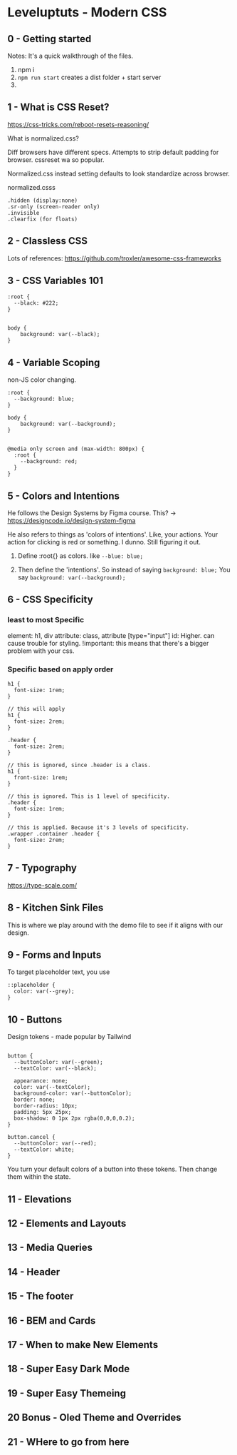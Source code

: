 # Leveluptuts - Modern CSS

## 0  - Getting started

Notes: It's a quick walkthrough of the files.

1) npm i
2) `npm run start` creates a dist folder + start server
3)


## 1 - What is CSS Reset?
https://css-tricks.com/reboot-resets-reasoning/

What is normalized.css?

Diff browsers have different specs.
Attempts to strip default padding for browser.
cssreset wa so popular.

Normalized.css instead setting defaults to look standardize across browser.

normalized.csss
```
.hidden (display:none)
.sr-only (screen-reader only)
.invisible
.clearfix (for floats)
```

## 2 - Classless CSS
Lots of references: https://github.com/troxler/awesome-css-frameworks

## 3 - CSS Variables 101
```
:root {
  --black: #222;
}


body {
    background: var(--black);
}

```

## 4 - Variable Scoping

non-JS color changing.
```
:root {
  --background: blue;
}

body {
    background: var(--background);
}


@media only screen and (max-width: 800px) {
  :root {
    --background: red;
  }
}
```

## 5 - Colors and Intentions

He follows the Design Systems by Figma course.
This? -> https://designcode.io/design-system-figma

He also refers to things as 'colors of intentions'.
Like, your actions. Your action for clicking is red or something. I dunno. Still figuring it out.

1) Define :root{} as colors.
like `--blue: blue;`

2) Then define the 'intentions'.
So instead of saying `background: blue;`
You say `background: var(--background);`

## 6 - CSS Specificity

### least to most Specific

element: h1, div
attribute: class, attribute [type="input"]
id: Higher. can cause trouble for styling.
!important: this means that there's a bigger problem with your css.

### Specific based on apply order

```
h1 {
  font-size: 1rem;
}

// this will apply
h1 {
  font-size: 2rem;
}
```

```
.header {
  font-size: 2rem;
}

// this is ignored, since .header is a class.
h1 {
  front-size: 1rem;
}
```

```
// this is ignored. This is 1 level of specificity.
.header {
  font-size: 1rem;
}

// this is applied. Because it's 3 levels of specificity.
.wrapper .container .header {
  font-size: 2rem;
}
```

## 7 - Typography
https://type-scale.com/

## 8 - Kitchen Sink Files
This is where we play around with the demo file to see if it aligns with our design.

## 9 - Forms and Inputs
To target placeholder text, you use
```
::placeholder {
  color: var(--grey);
}
```

## 10 - Buttons
Design tokens - made popular by Tailwind

```

button {
  --buttonColor: var(--green);
  --textColor: var(--black);

  appearance: none;
  color: var(--textColor);
  background-color: var(--buttonColor);
  border: none;
  border-radius: 10px;
  padding: 5px 25px;
  box-shadow: 0 1px 2px rgba(0,0,0,0.2);
}

button.cancel {
  --buttonColor: var(--red);
  --textColor: white;
}

```
You turn your default colors of a button into these tokens. Then change them within the state.


## 11 - Elevations

## 12 - Elements and Layouts

## 13 - Media Queries

## 14 - Header

## 15 - The footer

## 16 - BEM and Cards

## 17 - When to make New Elements

## 18 - Super Easy Dark Mode

## 19 - Super Easy Themeing

## 20 Bonus - Oled Theme and Overrides

## 21 - WHere to go from here
